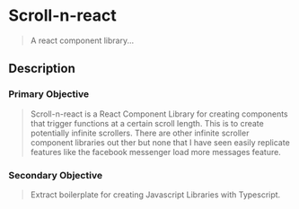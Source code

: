 # Scroll-n-react
> A react component library...
## Description

### Primary Objective
> Scroll-n-react is a React Component Library for creating components that trigger functions at a certain scroll length. This is to create potentially infinite scrollers. There are other infinite scroller component libraries out ther but none that I have seen easily replicate features like the facebook messenger load more messages feature.

### Secondary Objective
> Extract boilerplate for creating Javascript Libraries with Typescript.